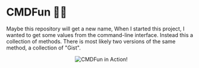 # CMDFun 👨‍💻
Maybe this repository will get a new name, When I started this project, I wanted to get some values from the command-line interface.
Instead this a collection of methods. There is most likely two versions of the same method, a collection of "Gist".

<p align="center">
  <img alt="CMDFun in Action!" src="https://i.imgur.com/zFOCp.png">
</p>
